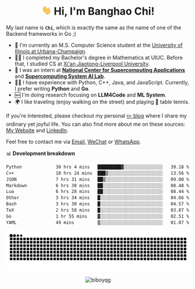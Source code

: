 <h1 align="center"><img src="assets/hi.gif" height="26" alt="wave"/> Hi, I'm Banghao Chi!</h1>

My last name is **`Chi`**, which is exactly the same as the name of one of the Backend frameworks in Go ;)

- 🏫 I'm currently an M.S. Computer Science student at the [University of Illinois at Urbana-Champaign](https://illinois.edu/).
- 👨‍🎓 I completed my Bachelor's degree in Mathematics at UIUC. Before that, I studied CS at [Xi'an Jiaotong-Liverpool University](https://www.xjtlu.edu.cn/en).
- 💼 I was an intern at **[National Center for Supercomputing Applications](https://www.ncsa.illinois.edu/)** and **[Supercomputing System AI Lab](https://supercomputing-system-ai-lab.github.io/)**.
- 👨‍💻 I have experience with Python, C++, Java, and JavaScript. Currently, I prefer writing **Python** and **Go**.
- 🆕 I'm doing research focusing on **LLM4Code** and **ML System**.
- 🌍 I like traveling (enjoy walking on the street) and playing 🏓 table tennis.

If you're interested, please checkout my personal [✏️ blog](https://banghao.live) where I share my ordinary yet joyful life. You can also find more about me on these sources: [My Website](https://biboyqg.github.io/) and [LinkedIn](https://www.linkedin.com/in/banghao-chi-550737276/).

Feel free to contact me via <a href="mailto:banghao2@illinois.edu">Email</a>, [WeChat](id:banghao1023) or [WhatsApp](+12173286124).

📊 **Development breakdown**

<!--START_SECTION:waka-->

```txt
Python             30 hrs 4 mins   █████████▓░░░░░░░░░░░░░░░   39.18 %
C++                10 hrs 24 mins  ███▒░░░░░░░░░░░░░░░░░░░░░   13.56 %
JSON               7 hrs 31 mins   ██▒░░░░░░░░░░░░░░░░░░░░░░   09.80 %
Markdown           6 hrs 30 mins   ██░░░░░░░░░░░░░░░░░░░░░░░   08.48 %
Lua                6 hrs 28 mins   ██░░░░░░░░░░░░░░░░░░░░░░░   08.44 %
Other              3 hrs 34 mins   █░░░░░░░░░░░░░░░░░░░░░░░░   04.66 %
Bash               3 hrs 30 mins   █░░░░░░░░░░░░░░░░░░░░░░░░   04.57 %
TeX                2 hrs 58 mins   █░░░░░░░░░░░░░░░░░░░░░░░░   03.87 %
Go                 1 hr 55 mins    ▓░░░░░░░░░░░░░░░░░░░░░░░░   02.51 %
YAML               49 mins         ▒░░░░░░░░░░░░░░░░░░░░░░░░   01.07 %
```

<!--END_SECTION:waka-->

<picture>
  <source media="(prefers-color-scheme: dark)" srcset="https://raw.githubusercontent.com/BiboyQG/BiboyQG/output/github-contribution-grid-snake-dark.svg">
  <source media="(prefers-color-scheme: light)" srcset="https://raw.githubusercontent.com/BiboyQG/BiboyQG/output/github-contribution-grid-snake.svg">
  <img alt="github contribution grid snake animation" src="https://raw.githubusercontent.com/BiboyQG/BiboyQG/output/github-contribution-grid-snake.svg">
</picture>

<br>

<p align="center"><img src="https://komarev.com/ghpvc/?username=biboyqg&label=Profile%20views&color=0e75b6&style=flat" alt="biboyqg" /> </p>

</div>
